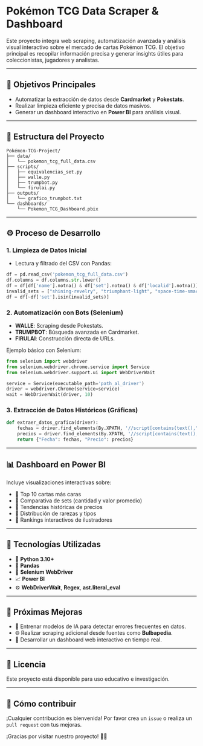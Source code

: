 # Pokémon TCG Data Scraper & Dashboard 

Este proyecto integra web scraping, automatización avanzada y análisis visual interactivo sobre el mercado de cartas Pokémon TCG. El objetivo principal es recopilar información precisa y generar insights útiles para coleccionistas, jugadores y analistas.

---

## 🚩 Objetivos Principales

- Automatizar la extracción de datos desde **Cardmarket** y **Pokestats**.
- Realizar limpieza eficiente y precisa de datos masivos.
- Generar un dashboard interactivo en **Power BI** para análisis visual.

---

## 📁 Estructura del Proyecto

```
Pokémon-TCG-Project/
├── data/
│   └── pokemon_tcg_full_data.csv
├── scripts/
│   ├── equivalencias_set.py
│   ├── walle.py
│   ├── trumpbot.py
│   └── firulai.py
├── outputs/
│   └── grafico_trumpbot.txt
└── dashboards/
    └── Pokemon_TCG_Dashboard.pbix
```

---

## ⚙️ Proceso de Desarrollo

### 1. Limpieza de Datos Inicial
- Lectura y filtrado del CSV con Pandas:

```python
df = pd.read_csv('pokemon_tcg_full_data.csv')
df.columns = df.columns.str.lower()
df = df[df['name'].notna() & df['set'].notna() & df['localid'].notna()]
invalid_sets = ["shining-revelry", "triumphant-light", "space-time-smackdown", "genetic-apex", "promo-a"]
df = df[~df['set'].isin(invalid_sets)]
```

### 2. Automatización con Bots (Selenium)
- **WALLE**: Scraping desde Pokestats.
- **TRUMPBOT**: Búsqueda avanzada en Cardmarket.
- **FIRULAI**: Construcción directa de URLs.

Ejemplo básico con Selenium:

```python
from selenium import webdriver
from selenium.webdriver.chrome.service import Service
from selenium.webdriver.support.ui import WebDriverWait

service = Service(executable_path='path_al_driver')
driver = webdriver.Chrome(service=service)
wait = WebDriverWait(driver, 10)
```

### 3. Extracción de Datos Históricos (Gráficas)

```python
def extraer_datos_grafica(driver):
    fechas = driver.find_elements(By.XPATH, '//script[contains(text(),"labels")]')[0].text.split('labels":[')[1].split('],"')[0].strip('"').split('","')
    precios = driver.find_elements(By.XPATH, '//script[contains(text(),"data")]')[0].text.split('data":[')[1].split(']')[0].split(',')
    return {"Fecha": fechas, "Precio": precios}
```

---

## 📊 Dashboard en Power BI

Incluye visualizaciones interactivas sobre:

- 📌 Top 10 cartas más caras
- 📌 Comparativa de sets (cantidad y valor promedio)
- 📌 Tendencias históricas de precios
- 📌 Distribución de rarezas y tipos
- 📌 Rankings interactivos de ilustradores

---

## 🧰 Tecnologías Utilizadas

- 🐍 **Python 3.10+**
- 🐼 **Pandas**
- 🚦 **Selenium WebDriver**
- 📈 **Power BI**
- ⚙️ **WebDriverWait**, **Regex**, **ast.literal_eval**

---

## 🚀 Próximas Mejoras

- 🤖 Entrenar modelos de IA para detectar errores frecuentes en datos.
- 🌐 Realizar scraping adicional desde fuentes como **Bulbapedia**.
- 📲 Desarrollar un dashboard web interactivo en tiempo real.

---

## 📜 Licencia

Este proyecto está disponible para uso educativo e investigación.

---

## 🤝 Cómo contribuir

¡Cualquier contribución es bienvenida! Por favor crea un `issue` o realiza un `pull request` con tus mejoras.

¡Gracias por visitar nuestro proyecto! 🌟🚀
